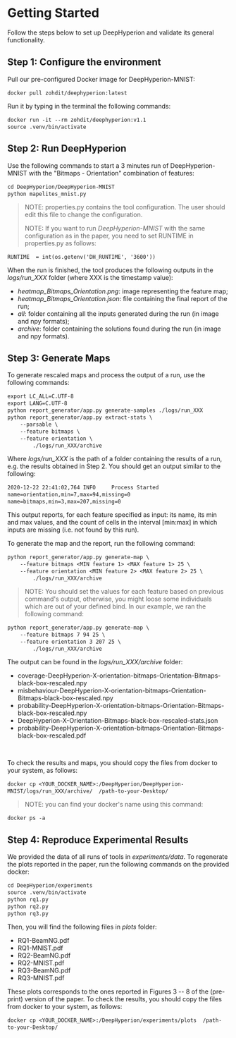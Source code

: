 # Getting Started #

Follow the steps below to set up DeepHyperion and validate its general functionality.


## Step 1: Configure the environment  ##

Pull our pre-configured Docker image for DeepHyperion-MNIST:

``` 
docker pull zohdit/deephyperion:latest
```

Run it by typing in the terminal the following commands:

```
docker run -it --rm zohdit/deephyperion:v1.1
source .venv/bin/activate
```

## Step 2: Run DeepHyperion ##
Use the following commands to start a 3 minutes run of DeepHyperion-MNIST with the "Bitmaps - Orientation" combination of features:

```
cd DeepHyperion/DeepHyperion-MNIST
python mapelites_mnist.py
```
> NOTE: properties.py contains the tool configuration. The user should edit this file to change the configuration. 
> 
> NOTE: If you want to run _DeepHyperion-MNIST_ with the same configuration as in the paper, you need to set RUNTIME in properties.py as follows:
```
RUNTIME  = int(os.getenv('DH_RUNTIME', '3600'))
```

When the run is finished, the tool produces the following outputs in the _logs/run_XXX_ folder (where XXX is the timestamp value):

* _heatmap_Bitmaps_Orientation.png_: image representing the feature map;
* _heatmap_Bitmaps_Orientation.json_: file containing the final report of the run;
* _all_: folder containing all the inputs generated during the run (in image and npy formats);
* _archive_: folder containing the solutions found during the run (in image and npy formats).


## Step 3: Generate Maps  ##

To generate rescaled maps and process the output of a run, use the following commands:

```
export LC_ALL=C.UTF-8
export LANG=C.UTF-8
python report_generator/app.py generate-samples ./logs/run_XXX
python report_generator/app.py extract-stats \
    --parsable \
    --feature bitmaps \
    --feature orientation \
        ./logs/run_XXX/archive
```
Where _logs/run_XXX_ is the path of a folder containing the results of a run, e.g. the results obtained in Step 2.
You should get an output similar to the following:
  
```
2020-12-22 22:41:02,764 INFO     Process Started
name=orientation,min=7,max=94,missing=0
name=bitmaps,min=3,max=207,missing=0
```
This output reports, for each feature specified as input: its name, its min and max values, and the count of cells in the interval [min:max] in which inputs are missing (i.e. not found by this run). 

To generate the map and the report, run the following command:

```
python report_generator/app.py generate-map \
    --feature bitmaps <MIN feature 1> <MAX feature 1> 25 \
    --feature orientation <MIN feature 2> <MAX feature 2> 25 \
        ./logs/run_XXX/archive
```

> NOTE: You should set the <MIN> <MAX> values for each feature based on previous command's output, otherwise, you might loose some individuals which are out of your defined bind. In our example, we ran the following command:

```
python report_generator/app.py generate-map \
    --feature bitmaps 7 94 25 \
    --feature orientation 3 207 25 \
        ./logs/run_XXX/archive
```  

The output can be found in the _logs/run_XXX/archive_ folder:

* coverage-DeepHyperion-X-orientation-bitmaps-Orientation-Bitmaps-black-box-rescaled.npy
* misbehaviour-DeepHyperion-X-orientation-bitmaps-Orientation-Bitmaps-black-box-rescaled.npy
* probability-DeepHyperion-X-orientation-bitmaps-Orientation-Bitmaps-black-box-rescaled.npy
* DeepHyperion-X-Orientation-Bitmaps-black-box-rescaled-stats.json
* probability-DeepHyperion-X-orientation-bitmaps-Orientation-Bitmaps-black-box-rescaled.pdf

<p align="center">
<img src="probability-DeepHyperion-X-orientation-bitmaps-Orientation-Bitmaps-black-box-rescaled.PNG" alt="map" style="width:1px;"/></p>

To check the results and maps, you should copy the files from docker to your system, as follows:
```
docker cp <YOUR_DOCKER_NAME>:/DeepHyperion/DeepHyperion-MNIST/logs/run_XXX/archive/  /path-to-your-Desktop/
```
> NOTE: you can find your docker's name using this command:
```
docker ps -a
```

## Step 4: Reproduce Experimental Results ##

We provided the data of all runs of tools in _experiments/data_. To regenerate the plots reported in the paper, run the following commands on the provided docker:

```
cd DeepHyperion/experiments
source .venv/bin/activate
python rq1.py
python rq2.py
python rq3.py
```

Then, you will find the following files in _plots_ folder:


* RQ1-BeamNG.pdf
* RQ1-MNIST.pdf
* RQ2-BeamNG.pdf
* RQ2-MNIST.pdf
* RQ3-BeamNG.pdf
* RQ3-MNIST.pdf

These plots corresponds to the ones reported in Figures 3 -- 8 of the (pre-print) version of the paper.
To check the results, you should copy the files from docker to your system, as follows:
```
docker cp <YOUR_DOCKER_NAME>:/DeepHyperion/experiments/plots  /path-to-your-Desktop/
```

